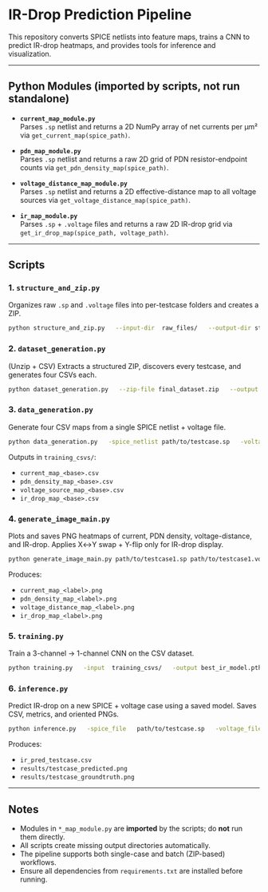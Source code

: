 # IR-Drop Prediction Pipeline

This repository converts SPICE netlists into feature maps, trains a CNN to predict IR-drop heatmaps, and provides tools for inference and visualization.

---

## Python Modules (imported by scripts, not run standalone)

- **`current_map_module.py`**  
  Parses `.sp` netlist and returns a 2D NumPy array of net currents per µm² via `get_current_map(spice_path)`.

- **`pdn_map_module.py`**  
  Parses `.sp` netlist and returns a raw 2D grid of PDN resistor-endpoint counts via `get_pdn_density_map(spice_path)`.

- **`voltage_distance_map_module.py`**  
  Parses `.sp` netlist and returns a 2D effective-distance map to all voltage sources via `get_voltage_distance_map(spice_path)`.

- **`ir_map_module.py`**  
  Parses `.sp` + `.voltage` files and returns a raw 2D IR-drop grid via `get_ir_drop_map(spice_path, voltage_path)`.

---

## Scripts

### 1. `structure_and_zip.py`  
Organizes raw `.sp` and `.voltage` files into per-testcase folders and creates a ZIP.

```bash
python structure_and_zip.py   --input-dir  raw_files/   --output-dir structured/   --zip-file   final_dataset.zip
```

### 2. `dataset_generation.py`  
(Unzip + CSV) Extracts a structured ZIP, discovers every testcase, and generates four CSVs each.

```bash
python dataset_generation.py   --zip-file final_dataset.zip   --output   training_csvs/
```

### 3. `data_generation.py`  
Generate four CSV maps from a single SPICE netlist + voltage file.

```bash
python data_generation.py   -spice_netlist path/to/testcase.sp   -voltage_file  path/to/testcase.voltage   -output        training_csvs/
```

Outputs in `training_csvs/`:
- `current_map_<base>.csv`
- `pdn_density_map_<base>.csv`
- `voltage_source_map_<base>.csv`
- `ir_drop_map_<base>.csv`

### 4. `generate_image_main.py`  
Plots and saves PNG heatmaps of current, PDN density, voltage-distance, and IR-drop. Applies X↔Y swap + Y-flip only for IR-drop display.

```bash
python generate_image_main.py path/to/testcase1.sp path/to/testcase1.voltage path/to/output_images/

```

Produces:
- `current_map_<label>.png`
- `pdn_density_map_<label>.png`
- `voltage_distance_map_<label>.png`
- `ir_drop_map_<label>.png`

### 5. `training.py`  
Train a 3-channel → 1-channel CNN on the CSV dataset.

```bash
python training.py   -input  training_csvs/   -output best_ir_model.pth
```

### 6. `inference.py`  
Predict IR-drop on a new SPICE + voltage case using a saved model. Saves CSV, metrics, and oriented PNGs.

```bash
python inference.py   -spice_file   path/to/testcase.sp   -voltage_file path/to/testcase.voltage   -ml_model     best_ir_model.pth   -output       ir_pred_testcase.csv   -prefix       results/testcase
```

Produces:
- `ir_pred_testcase.csv`
- `results/testcase_predicted.png`
- `results/testcase_groundtruth.png`

---

## Notes

- Modules in `*_map_module.py` are **imported** by the scripts; do **not** run them directly.  
- All scripts create missing output directories automatically.  
- The pipeline supports both single-case and batch (ZIP-based) workflows.  
- Ensure all dependencies from `requirements.txt` are installed before running.

